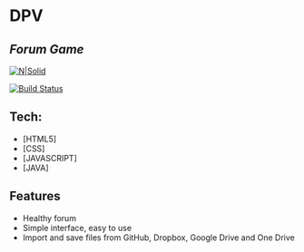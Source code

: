 # DPV
## _Forum Game_

[![N|Solid](https://cldup.com/dTxpPi9lDf.thumb.png)](https://nodesource.com/products/nsolid)

[![Build Status](https://travis-ci.org/joemccann/dillinger.svg?branch=master)](https://travis-ci.org/joemccann/dillinger)

## Tech: 
- [HTML5] 
- [CSS] 
- [JAVASCRIPT] 
- [JAVA] 

## Features

- Healthy forum
- Simple interface, easy to use
- Import and save files from GitHub, Dropbox, Google Drive and One Drive
